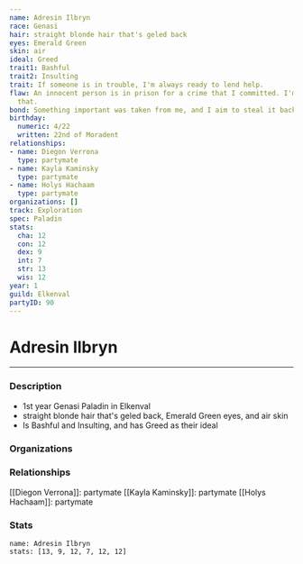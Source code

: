 ```yaml
---
name: Adresin Ilbryn
race: Genasi
hair: straight blonde hair that's geled back
eyes: Emerald Green
skin: air
ideal: Greed
trait1: Bashful
trait2: Insulting
trait: If someone is in trouble, I'm always ready to lend help.
flaw: An innocent person is in prison for a crime that I committed. I'm okay with
  that.
bond: Something important was taken from me, and I aim to steal it back.
birthday:
  numeric: 4/22
  written: 22nd of Moradent
relationships:
- name: Diegon Verrona
  type: partymate
- name: Kayla Kaminsky
  type: partymate
- name: Holys Hachaam
  type: partymate
organizations: []
track: Exploration
spec: Paladin
stats:
  cha: 12
  con: 12
  dex: 9
  int: 7
  str: 13
  wis: 12
year: 1
guild: Elkenval
partyID: 90
---
```

# Adresin Ilbryn
---
### Description
- 1st year Genasi Paladin in Elkenval
- straight blonde hair that's geled back, Emerald Green eyes, and air skin
- Is Bashful and Insulting, and has Greed as their ideal

### Organizations
### Relationships
[[Diegon Verrona]]: partymate
[[Kayla Kaminsky]]: partymate
[[Holys Hachaam]]: partymate
### Stats
```statblock
name: Adresin Ilbryn
stats: [13, 9, 12, 7, 12, 12]
```